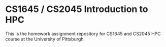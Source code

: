 # CS1645 / CS2045 Introduction to HPC

This is the homework assignment repository for CS1645 and CS2045 HPC course at the University of Pittsburgh.
